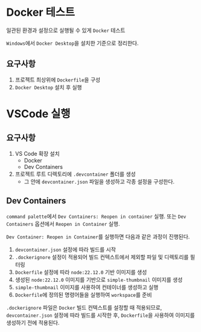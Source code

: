 # Docker 테스트

일관된 환경과 설정으로 실행될 수 있게 `Docker` 테스트

`Windows`에서 `Docker Desktop`을 설치한 기준으로 정리한다.

## 요구사항

1. 프로젝트 최상위에 `Dockerfile`을 구성
2. `Docker Desktop` 설치 후 실행

# VSCode 실행

## 요구사항

1. VS Code 확장 설치
   - Docker
   - Dev Containers
2. 프로젝트 루트 디렉토리에 `.devcontainer` 폴더를 생성
   - 그 안에 `devcontainer.json` 파일을 생성하고 각종 설정을 구성한다.

## Dev Containers

`command palette`에서 `Dev Containers: Reopen in container` 실행.
또는 `Dev Containers` 옵션에서 `Reopen in Container` 실행.

`Dev Container: Reopen in Container`를 실행하면 다음과 같은 과정이 진행된다.

1. `devcontainer.json` 설정에 따라 빌드를 시작
2. `.dockerignore` 설정이 적용되어 빌드 컨텍스트에서 제외할 파일 및 디렉토리를 필터링
3. `Dockerfile` 설정에 따라 `node:22.12.0` 기반 이미지를 생성
4. 생성된 `node:22.12.0` 이미지를 기반으로 `simple-thumbnail` 이미지를 생성
5. `simple-thumbnail` 이미지를 사용하여 컨테이너를 생성하고 실행
6. `Dockerfile`에 정의된 명령어들을 실행하여 `workspace`를 준비

`.dockerignore` 파일은 `Docker` 빌드 컨텍스트를 설정할 때 적용되므로, `devcontainer.json` 설정에 따라 빌드를 시작한 후, `Dockerfile`을 사용하여 이미지를 생성하기 전에 적용된다.
